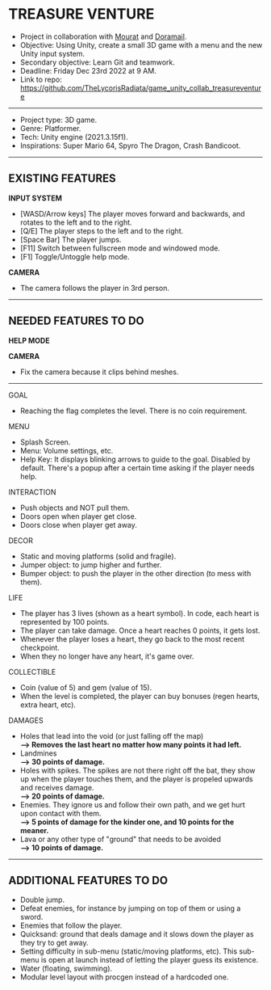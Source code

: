 # TREASURE VENTURE

- Project in collaboration with [Mourat](https://github.com/Mourat) and [Doramail](https://github.com/doramail).
- Objective: Using Unity, create a small 3D game with a menu and the new Unity input system.
- Secondary objective: Learn Git and teamwork.
- Deadline: Friday Dec 23rd 2022 at 9 AM.
- Link to repo: https://github.com/TheLycorisRadiata/game_unity_collab_treasureventure

---

- Project type: 3D game.
- Genre: Platformer.
- Tech: Unity engine (2021.3.15f1).
- Inspirations: Super Mario 64, Spyro The Dragon, Crash Bandicoot.

---

## EXISTING FEATURES

**INPUT SYSTEM**
- [WASD/Arrow keys] The player moves forward and backwards, and rotates to the left and to the right.
- [Q/E] The player steps to the left and to the right.
- [Space Bar] The player jumps.
- [F11] Switch between fullscreen mode and windowed mode.
- [F1] Toggle/Untoggle help mode.

**CAMERA**
- The camera follows the player in 3rd person.

---

## NEEDED FEATURES TO DO

**HELP MODE**

**CAMERA**
- Fix the camera because it clips behind meshes.

---

GOAL
- Reaching the flag completes the level. There is no coin requirement.

MENU
- Splash Screen.
- Menu: Volume settings, etc.
- Help Key: It displays blinking arrows to guide to the goal. Disabled by default. There's a popup after a certain time asking if the player needs help.

INTERACTION
- Push objects and NOT pull them.
- Doors open when player get close.
- Doors close when player get away.

DECOR
- Static and moving platforms (solid and fragile).
- Jumper object: to jump higher and further.
- Bumper object: to push the player in the other direction (to mess with them).

LIFE
- The player has 3 lives (shown as a heart symbol). In code, each heart is represented by 100 points.
- The player can take damage. Once a heart reaches 0 points, it gets lost.
- Whenever the player loses a heart, they go back to the most recent checkpoint.
- When they no longer have any heart, it's game over.

COLLECTIBLE
- Coin (value of 5) and gem (value of 15).
- When the level is completed, the player can buy bonuses (regen hearts, extra heart, etc).

DAMAGES
- Holes that lead into the void (or just falling off the map)  
**--> Removes the last heart no matter how many points it had left.**
- Landmines  
**--> 30 points of damage.**
- Holes with spikes. The spikes are not there right off the bat, they show up when the player touches them, and the player is propeled upwards and receives damage.  
**--> 20 points of damage.**
- Enemies. They ignore us and follow their own path, and we get hurt upon contact with them.  
**--> 5 points of damage for the kinder one, and 10 points for the meaner.**
- Lava or any other type of "ground" that needs to be avoided  
**--> 10 points of damage.**

---

## ADDITIONAL FEATURES TO DO

- Double jump.
- Defeat enemies, for instance by jumping on top of them or using a sword.
- Enemies that follow the player.
- Quicksand: ground that deals damage and it slows down the player as they try to get away.
- Setting difficulty in sub-menu (static/moving platforms, etc). This sub-menu is open at launch instead of letting the player guess its existence.
- Water (floating, swimming).
- Modular level layout with procgen instead of a hardcoded one.

